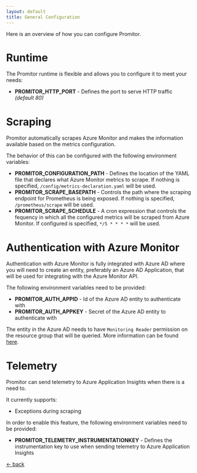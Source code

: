 ```yaml
---
layout: default
title: General Configuration
---
```


Here is an overview of how you can configure Promitor.

# Runtime
The Promitor runtime is flexible and allows you to configure it to meet your needs:
- **PROMITOR_HTTP_PORT** - Defines the port to serve HTTP traffic _(default 80)_

# Scraping
Promitor automatically scrapes Azure Monitor and makes the information available based on the metrics configuration.

The behavior of this can be configured with the following environment variables:
- **PROMITOR_CONFIGURATION_PATH** - Defines the location of the YAML file that declares what Azure Monitor metrics to scrape. If nothing is specified, `/config/metrics-declaration.yaml` will be used.
- **PROMITOR_SCRAPE_BASEPATH** - Controls the path where the scraping endpoint for Prometheus is being exposed. If nothing is specified, `/prometheus/scrape` will be used.
- **PROMITOR_SCRAPE_SCHEDULE** - A cron expression that controls the fequency in which all the configured metrics will be scraped from Azure Monitor. If configured is specified, `*/5 * * * *` will be used.

# Authentication with Azure Monitor
Authentication with Azure Monitor is fully integrated with Azure AD where you will need to create an entity, preferably an Azure AD Application, that will be used for integrating with the Azure Monitor API.

The following environment variables need to be provided:
- **PROMITOR_AUTH_APPID** - Id of the Azure AD entity to authenticate with
- **PROMITOR_AUTH_APPKEY** - Secret of the Azure AD entity to authenticate with

The entity in the Azure AD needs to have `Monitoring Reader` permission on the resource group that will be queried. More information can be found [here](https://docs.microsoft.com/en-us/azure/monitoring-and-diagnostics/monitoring-roles-permissions-security).

# Telemetry
Promitor can send telemetry to Azure Application Insights when there is a need to.

It currently supports:
- Exceptions during scraping

In order to enable this feature, the following environment variables need to be provided:
- **PROMITOR_TELEMETRY_INSTRUMENTATIONKEY** - Defines the instrumentation key to use when sending telemetry to Azure Application Insights

[&larr; back](/)